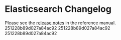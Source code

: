 # Elasticsearch Changelog

Please see the [release notes](https://www.elastic.co/guide/en/elasticsearch/reference/current/es-release-notes.html) in the reference manual.
251228b89d027a84ac92
251228b89d027a84ac92
251228b89d027a84ac92
